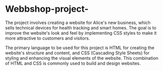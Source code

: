 # Webbshop-project-
The project involves creating a website for Alice's new business, which sells technical devices for health tracking and smart homes. The goal is to improve the website's look and feel by implementing CSS styles to make it more attractive to customers and visitors.

The primary language to be used for this project is HTML for creating the website's structure and content, and CSS (Cascading Style Sheets) for styling and enhancing the visual elements of the website. This combination of HTML and CSS is commonly used to build and design websites.

